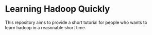 # Learning Hadoop Quickly

This repository aims to provide a short tutorial for people who wants to learn hadoop in a reasonable short time.
